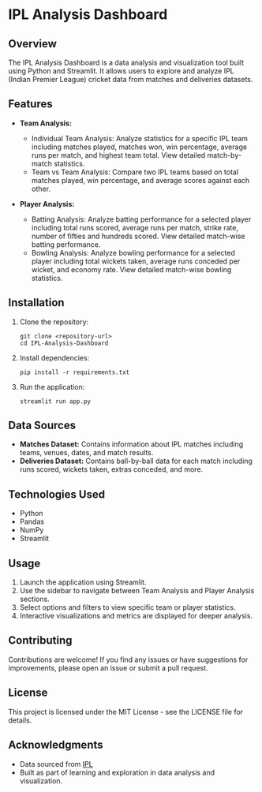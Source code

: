 # IPL Analysis Dashboard
## Overview

The IPL Analysis Dashboard is a data analysis and visualization tool built using Python and Streamlit. It allows users to explore and analyze IPL (Indian Premier League) cricket data from matches and deliveries datasets.

## Features

- **Team Analysis:**
  - Individual Team Analysis: Analyze statistics for a specific IPL team including matches played, matches won, win percentage, average runs per match, and highest team total. View detailed match-by-match statistics.
  - Team vs Team Analysis: Compare two IPL teams based on total matches played, win percentage, and average scores against each other.

- **Player Analysis:**
  - Batting Analysis: Analyze batting performance for a selected player including total runs scored, average runs per match, strike rate, number of fifties and hundreds scored. View detailed match-wise batting performance.
  - Bowling Analysis: Analyze bowling performance for a selected player including total wickets taken, average runs conceded per wicket, and economy rate. View detailed match-wise bowling statistics.

## Installation

1. Clone the repository:
   ```
   git clone <repository-url>
   cd IPL-Analysis-Dashboard
   ```

2. Install dependencies:
   ```
   pip install -r requirements.txt
   ```

3. Run the application:
   ```
   streamlit run app.py
   ```

## Data Sources

- **Matches Dataset:** Contains information about IPL matches including teams, venues, dates, and match results.
- **Deliveries Dataset:** Contains ball-by-ball data for each match including runs scored, wickets taken, extras conceded, and more.

## Technologies Used

- Python
- Pandas
- NumPy
- Streamlit

## Usage

1. Launch the application using Streamlit.
2. Use the sidebar to navigate between Team Analysis and Player Analysis sections.
3. Select options and filters to view specific team or player statistics.
4. Interactive visualizations and metrics are displayed for deeper analysis.

## Contributing

Contributions are welcome! If you find any issues or have suggestions for improvements, please open an issue or submit a pull request.

## License

This project is licensed under the MIT License - see the LICENSE file for details.

## Acknowledgments

- Data sourced from [IPL](https://www.iplt20.com/)
- Built as part of learning and exploration in data analysis and visualization.
